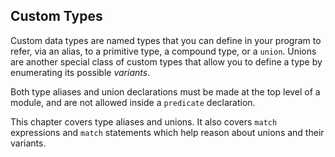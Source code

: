 ## Custom Types

Custom data types are named types that you can define in your program to refer, via an alias, to a
primitive type, a compound type, or a `union`. Unions are another special class of custom types that
allow you to define a type by enumerating its possible _variants_.

Both type aliases and union declarations must be made at the top level of a module, and are not
allowed inside a `predicate` declaration.

This chapter covers type aliases and unions. It also covers `match` expressions and `match`
statements which help reason about unions and their variants.

